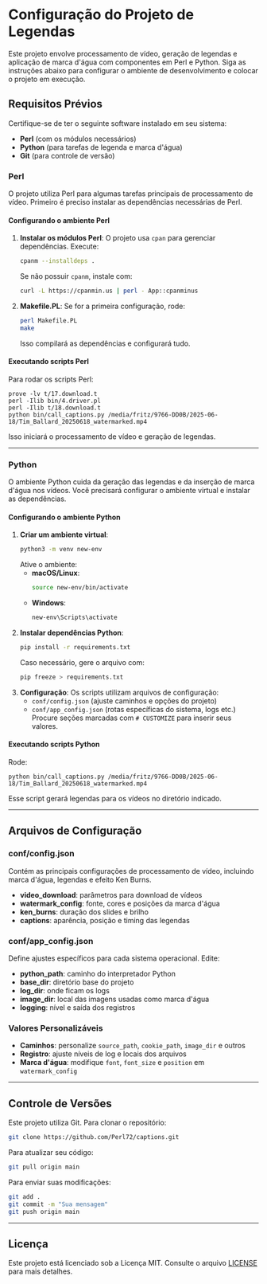 # Configuração do Projeto de Legendas

Este projeto envolve processamento de vídeo, geração de legendas e aplicação de marca d'água com componentes em Perl e Python. Siga as instruções abaixo para configurar o ambiente de desenvolvimento e colocar o projeto em execução.

## Requisitos Prévios

Certifique-se de ter o seguinte software instalado em seu sistema:
- **Perl** (com os módulos necessários)
- **Python** (para tarefas de legenda e marca d'água)
- **Git** (para controle de versão)

### Perl
O projeto utiliza Perl para algumas tarefas principais de processamento de vídeo. Primeiro é preciso instalar as dependências necessárias de Perl.

#### Configurando o ambiente Perl
1. **Instalar os módulos Perl**:
   O projeto usa `cpan` para gerenciar dependências. Execute:
   ```bash
   cpanm --installdeps .
   ```
   Se não possuir `cpanm`, instale com:
   ```bash
   curl -L https://cpanmin.us | perl - App::cpanminus
   ```
2. **Makefile.PL**:
   Se for a primeira configuração, rode:
   ```bash
   perl Makefile.PL
   make
   ```
   Isso compilará as dependências e configurará tudo.

#### Executando scripts Perl
Para rodar os scripts Perl:
```
prove -lv t/17.download.t
perl -Ilib bin/4.driver.pl
perl -Ilib t/18.download.t
python bin/call_captions.py /media/fritz/9766-DD0B/2025-06-18/Tim_Ballard_20250618_watermarked.mp4
```
Isso iniciará o processamento de vídeo e geração de legendas.

---

### Python
O ambiente Python cuida da geração das legendas e da inserção de marca d'água nos vídeos. Você precisará configurar o ambiente virtual e instalar as dependências.

#### Configurando o ambiente Python
1. **Criar um ambiente virtual**:
   ```bash
   python3 -m venv new-env
   ```
   Ative o ambiente:
   - **macOS/Linux**:
     ```bash
     source new-env/bin/activate
     ```
   - **Windows**:
     ```bash
     new-env\Scripts\activate
     ```
2. **Instalar dependências Python**:
   ```bash
   pip install -r requirements.txt
   ```
   Caso necessário, gere o arquivo com:
   ```bash
   pip freeze > requirements.txt
   ```
3. **Configuração**:
   Os scripts utilizam arquivos de configuração:
   - `conf/config.json` (ajuste caminhos e opções do projeto)
   - `conf/app_config.json` (rotas específicas do sistema, logs etc.)
   Procure seções marcadas com `# CUSTOMIZE` para inserir seus valores.

#### Executando scripts Python
Rode:
```
python bin/call_captions.py /media/fritz/9766-DD0B/2025-06-18/Tim_Ballard_20250618_watermarked.mp4
```
Esse script gerará legendas para os vídeos no diretório indicado.

---

## Arquivos de Configuração

### **conf/config.json**
Contém as principais configurações de processamento de vídeo, incluindo marca d'água, legendas e efeito Ken Burns.
- **video_download**: parâmetros para download de vídeos
- **watermark_config**: fonte, cores e posições da marca d'água
- **ken_burns**: duração dos slides e brilho
- **captions**: aparência, posição e timing das legendas

### **conf/app_config.json**
Define ajustes específicos para cada sistema operacional. Edite:
- **python_path**: caminho do interpretador Python
- **base_dir**: diretório base do projeto
- **log_dir**: onde ficam os logs
- **image_dir**: local das imagens usadas como marca d'água
- **logging**: nível e saída dos registros

### Valores Personalizáveis
- **Caminhos**: personalize `source_path`, `cookie_path`, `image_dir` e outros
- **Registro**: ajuste níveis de log e locais dos arquivos
- **Marca d'água**: modifique `font`, `font_size` e `position` em `watermark_config`

---

## Controle de Versões
Este projeto utiliza Git. Para clonar o repositório:
```bash
git clone https://github.com/Perl72/captions.git
```
Para atualizar seu código:
```bash
git pull origin main
```
Para enviar suas modificações:
```bash
git add .
git commit -m "Sua mensagem"
git push origin main
```

---

## Licença

Este projeto está licenciado sob a Licença MIT. Consulte o arquivo [LICENSE](LICENSE) para mais detalhes.


